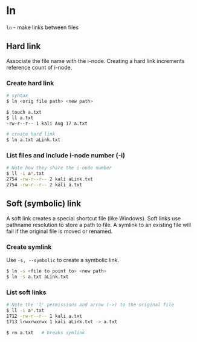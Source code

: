 # ln

`ln` - make links between files

## Hard link
Associate the file name with the i-node. Creating a hard link increments reference count of i-node.

### Create hard link
```bash
# syntax
$ ln <orig file path> <new path>

$ touch a.txt
$ ll a.txt
-rw-r--r-- 1 kali Aug 17 a.txt

# create hard link
$ ln a.txt aLink.txt
```

### List files and include i-node number (-i)
```bash
# Note how they share the i-node number
$ ll -i a*.txt
2754 -rw-r--r-- 2 kali aLink.txt
2754 -rw-r--r-- 2 kali a.txt
```

## Soft (symbolic) link
A soft link creates a special shortcut file (like Windows). Soft links use pathname resolution to store a path to file. A symlink to an existing file will fail if the original file is moved or renamed.

### Create symlink
Use `-s, --symbolic` to create a symbolic link.

```bash
$ ln -s <file to point to> <new path>
$ ln -s a.txt aLink.txt
```

### List soft links
```bash
# Note the 'l' permissions and arrow (->) to the original file
$ ll -i a*.txt
1712 -rw-r--r-- 1 kali a.txt
1713 lrwxrwxrwx 1 kali aLink.txt -> a.txt

$ rm a.txt   # breaks symlink
```
